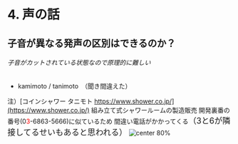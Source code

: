 <!-- 自動生成されたプリアンブル ここから -->
<!-- // $width:"841.89" -->
<!-- // $height:"595.28" -->
<!-- // $page_number:"true" -->
<!-- // $page:"55" -->
<!-- // $absolute_page:"55" -->
<!-- // $h2:"none" -->
<!-- // $h3:"none" -->
<!-- // $title:"true" -->
<!-- // $state_title:"2" -->
<!-- 自動生成されたプリアンブル ここまで -->

<!-- 前のページから引き継いだタイトル ここから -->
<!-- 前のページから引き継いだタイトル ここまで -->
# 4. 声の話
## 子音が異なる発声の区別はできるのか？
###### 子音がカットされている状態なので原理的に難しい

* kamimoto / tanimoto　（聞き間違えた）

注）[コインシャワー タニモト https://www.shower.co.jp/](https://www.shower.co.jp/)
組み立て式シャワールームの製造販売
開発裏番の番号(0<font color="red">3</font>-6863-5666)に似ているため
間違い電話がかかってくる<font size="4">（3と6が隣接してるせいもあると思われる）</font>
![center 80%](./img/tanimoto091809.png)

